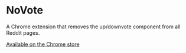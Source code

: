 # NoVote

A Chrome extension that removes the up/downvote component from all Reddit pages.

[Available on the Chrome store](https://chrome.google.com/webstore/detail/novote/kepihiliocoofjjbgmcmalnjmeclpnga)
